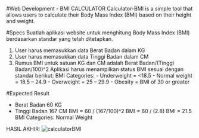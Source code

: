 #Web Development - BMI CALCULATOR
Calculator-BMI is a simple tool that allows users to calculate their Body Mass Index (BMI) based on their height and weight.

#Specs
Buatlah aplikasi website untuk menghitung Body Mass Index (BMI) berdasarkan standar yang telah ditetapkan.
  1. User harus memasukkan data Berat Badan dalam KG
  2. User harus memasukkan data Tinggi Badan dalam CM
  3. Rumus BMI untuk satuan KG dan CM adalah Berat Badan/(Tinggi Badan/100)^2
Aplikasi harus menampilkan status BMI sesuai dengan standar berikut:
  BMI Categories:
    - Underweight = <18.5
    - Normal weight = 18.5 – 24.9
    - Overweight = 25 – 29.9
    - Obesity = BMI of 30 or greater

#Expected Result
  - Berat Badan 60 KG
  - Tinggi Badan 167 CM BMI = 60 / (167/100)^2 BMI = 60 / (2.8) BMI = 21.5 BMI Categories: Normal Weight

HASIL AKHIR:
![calculatorBMI](https://github.com/user-attachments/assets/aa679e1f-c758-4124-b63e-ef547d88f614)
